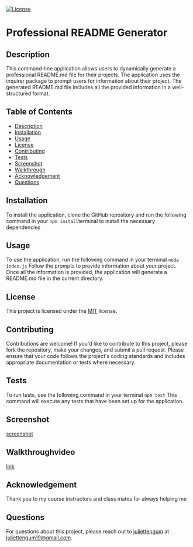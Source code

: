 
[![License](https://img.shields.io/badge/License-MIT-brightgreen.svg)](https://opensource.org/licenses/MIT)

# Professional README Generator

## Description
This command-line application allows users to dynamically generate a professional README.md file for their projects. The application uses the inquirer package to prompt users for information about their project. The generated README.md file includes all the provided information in a well-structured format.

## Table of Contents
- [Description](#description)
- [Installation](#installation)
- [Usage](#usage)
- [License](#license)
- [Contributing](#contributing)
- [Tests](#tests)
- [Screenshot](screenshot)
- [Walkthrough](walkthrough)
- [Acknowledgement](acknowledgement)
- [Questions](#questions)

## Installation <a name="installation"></a>
To install the application, clone the GitHub repository and run the following command in your `npm install`terminal to install the necessary dependencies

## Usage <a name="usage"></a>
To use the application, run the following command in your terminal `node index.js` Follow the prompts to provide information about your project. Once all the information is provided, the application will generate a README.md file in the current directory.

## License <a name="license"></a>
This project is licensed under the [MIT](https://opensource.org/licenses/MIT) license.

## Contributing <a name="contributing"></a>
Contributions are welcome! If you'd like to contribute to this project, please fork the repository, make your changes, and submit a pull request. Please ensure that your code follows the project's coding standards and includes appropriate documentation or tests where necessary.

## Tests <a name="tests"></a>
To run tests, use the following command in your terminal `npm test` This command will execute any tests that have been set up for the application.
## Screenshot
[screenshot](https://github.com/juliettengum/juliette-README.md-generator/blob/main/Screenshot.png?raw=true)

 ## Walkthroughvideo
 [link](https://github.com/juliettengum/juliette-README.md-generator/raw/main/walkthroughvideo.mp4)

 ## Acknowledgement
 Thank you to my course instructors and class mates for always helping me 

## Questions <a name="questions"></a>
For questions about this project, please reach out to [juliettengum](https://github.com/juliettengum) at juliettengum19@gmail.com.
  
